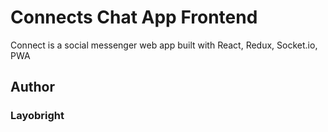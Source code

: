 # Connects Chat App Frontend

Connect is a social messenger web app built with React, Redux, Socket.io, PWA

## Author

### Layobright
